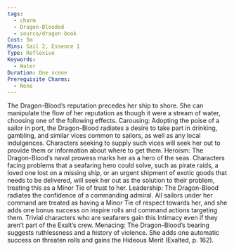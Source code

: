 ```yaml
---
tags:
  - charm
  - Dragon-Blooded
  - source/dragon-book
Cost: 5m
Mins: Sail 2, Essence 1
Type: Reflexive
Keywords:
  - Water
Duration: One scene
Prerequisite Charms:
  - None
---
```

The Dragon-Blood’s reputation precedes her ship to shore. She can manipulate the flow of her reputation as though it were a stream of water, choosing one of the following effects. Carousing: Adopting the poise of a sailor in port, the Dragon-Blood radiates a desire to take part in drinking, gambling, and similar vices common to sailors, as well as any local indulgences. Characters seeking to supply such vices will seek her out to provide them or information about where to get them. Heroism: The Dragon-Blood’s naval prowess marks her as a hero of the seas. Characters facing problems that a seafaring hero could solve, such as pirate raids, a loved one lost on a missing ship, or an urgent shipment of exotic goods that needs to be delivered, will seek her out as the solution to their problem, treating this as a Minor Tie of trust to her. Leadership: The Dragon-Blood radiates the confidence of a commanding admiral. All sailors under her command are treated as having a Minor Tie of respect towards her, and she adds one bonus success on inspire rolls and command actions targeting them. Trivial characters who are seafarers gain this Intimacy even if they aren’t part of the Exalt’s crew. Menacing: The Dragon-Blood’s bearing suggests ruthlessness and a history of violence. She adds one automatic success on threaten rolls and gains the Hideous Merit (Exalted, p. 162).